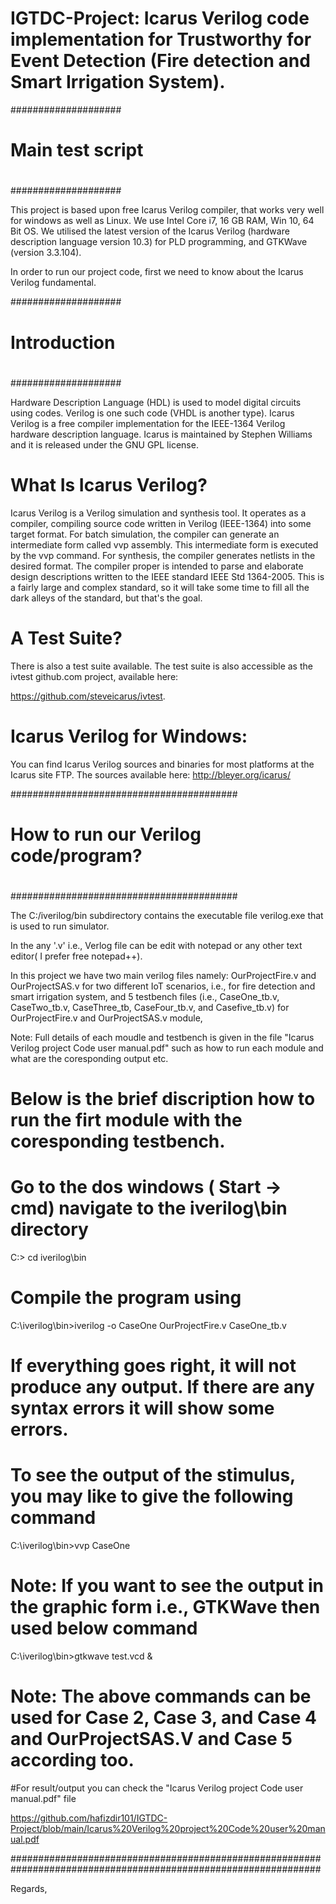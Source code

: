 # IGTDC-Project: Icarus Verilog code implementation for Trustworthy for Event Detection (Fire detection and Smart Irrigation System).

####################
#
# Main test script
#
####################

This project is based upon free Icarus Verilog compiler, that works very well for windows as well as Linux. We use Intel Core i7, 16 GB RAM, Win 10, 64 Bit OS. We utilised the latest version of the Icarus Verilog (hardware description language version 10.3) for PLD programming, and GTKWave (version 3.3.104).

In order to run our project code, first we need to know about the Icarus Verilog fundamental.

####################
#
# Introduction
#
####################

Hardware Description Language (HDL) is used to model digital circuits using codes. Verilog is one such code (VHDL is another type). Icarus Verilog is a
free compiler implementation for the IEEE-1364 Verilog hardware description language. Icarus is maintained by Stephen Williams and it is released under
the GNU GPL license.

# What Is Icarus Verilog?

Icarus Verilog is a Verilog simulation and synthesis tool. It operates as a compiler, compiling source code written in Verilog (IEEE-1364) into some
target format. For batch simulation, the compiler can generate an intermediate form called vvp assembly. This intermediate form is executed 
by the vvp command. For synthesis, the compiler generates netlists in the desired format. The compiler proper is intended to parse and elaborate
design descriptions written to the IEEE standard IEEE Std 1364-2005. This is a fairly large and complex standard, so it will take some time to fill all the
dark alleys of the standard, but that's the goal.

# A Test Suite?

There is also a test suite available. The test suite is also accessible as the
ivtest github.com project, available here:

<https://github.com/steveicarus/ivtest>.

# Icarus Verilog for Windows:

You can find Icarus Verilog sources and binaries for most platforms at
the Icarus site FTP. The sources available here:
http://bleyer.org/icarus/


#########################################
#
# How to run our Verilog code/program?
#
#########################################

The C:/iverilog/bin subdirectory contains the executable file verilog.exe that is used to run
simulator.

In the any '.v' i.e., Verlog file can be edit with notepad or any
other text editor( I prefer free notepad++). 

In this project we have two main verilog files namely: OurProjectFire.v and OurProjectSAS.v for two different IoT scenarios, i.e., for fire detection and smart
irrigation system, and 5 testbench files (i.e., CaseOne_tb.v, CaseTwo_tb.v, CaseThree_tb, CaseFour_tb.v, and Casefive_tb.v) for OurProjectFire.v and OurProjectSAS.v module, 

Note: Full details of each moudle and testbench is given in the file "Icarus Verilog project Code user manual.pdf" such as how to run each module and what are the coresponding output etc.

# Below is the brief discription how to run the firt module with the coresponding testbench.

# Go to the dos windows ( Start -> cmd) navigate to the iverilog\bin directory

C:\> cd iverilog\bin

# Compile the program using

C:\iverilog\bin>iverilog -o CaseOne OurProjectFire.v CaseOne_tb.v

# If everything goes right, it will not produce any output. If there are any syntax errors it will show some errors.

# To see the output of the stimulus, you may like to give the following command

C:\iverilog\bin>vvp CaseOne

# Note: If you want to see the output in the graphic form i.e., GTKWave then used below command

C:\iverilog\bin>gtkwave test.vcd &


# Note: The above commands can be used for Case 2, Case 3, and Case 4 and OurProjectSAS.V and Case 5 according too.


#For result/output you can check the "Icarus Verilog project Code user manual.pdf" file

https://github.com/hafizdir101/IGTDC-Project/blob/main/Icarus%20Verilog%20project%20Code%20user%20manual.pdf


################################################################################################################




Regards,
